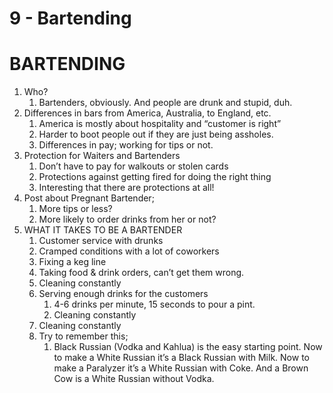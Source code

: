 9 - Bartending
===
BARTENDING
====
1. Who?
    1. Bartenders, obviously.  And people are drunk and stupid, duh.
2. Differences in bars from America, Australia, to England, etc.
    1. America is mostly about hospitality and “customer is right”
    2. Harder to boot people out if they are just being assholes.
    3. Differences in pay; working for tips or not.
3. Protection for Waiters and Bartenders
    1. Don’t have to pay for walkouts or stolen cards
    2. Protections against getting fired for doing the right thing
    3. Interesting that there are protections at all!
4. Post about Pregnant Bartender;
    1. More tips or less?
    2. More likely to order drinks from her or not?
5. WHAT IT TAKES TO BE A BARTENDER
    1. Customer service with drunks
    2. Cramped conditions with a lot of coworkers
    3. Fixing a keg line
    4. Taking food & drink orders, can’t get them wrong.
    5. Cleaning constantly
    6. Serving enough drinks for the customers
        1. 4-6 drinks per minute, 15 seconds to pour a pint.
        2. Cleaning constantly
    7. Cleaning constantly
    8. Try to remember this;
        1. Black Russian (Vodka and Kahlua) is the easy starting point. Now to make a White Russian it’s a Black Russian with Milk. Now to make a Paralyzer it’s a White Russian with Coke. And a Brown Cow is a White Russian without Vodka.
